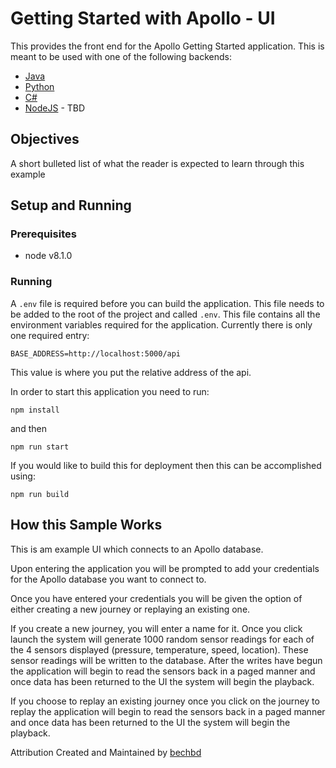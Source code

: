 # Getting Started with Apollo - UI

This provides the front end for the Apollo Getting Started application.  This is meant to be used with one of the following backends:

* [Java](https://github.com/DataStax-Examples/getting-started-with-apollo-java)
* [Python](https://github.com/DataStax-Examples/getting-started-with-apollo-python)
* [C#](https://github.com/DataStax-Examples/getting-started-with-apollo-csharp)
* [NodeJS]() - TBD

## Objectives
A short bulleted list of what the reader is expected to learn through this example

## Setup and Running

### Prerequisites

* node v8.1.0

### Running

A `.env` file is required before you can build the application.  This file needs to be added to the root of the project and called `.env`.  This file
contains all the environment variables required for the application.  Currently there is only one required entry:

```BASE_ADDRESS=http://localhost:5000/api```

This value is where you put the relative address of the api.

In order to start this application you need to run:

`npm install` 

and then


`npm run start`

If you would like to build this for deployment then this can be accomplished using:

`npm run build`

## How this Sample Works

This is am example UI which connects to an Apollo database.

Upon entering the application you will be prompted to add your credentials for the Apollo database you want to connect to.

Once you have entered your credentials you will be given the option of either creating a new journey or replaying an existing one.

If you create a new journey, you will enter a name for it.  Once you click launch the system will generate 1000 random sensor readings for each of the 4 sensors displayed (pressure, temperature, speed, location).  These sensor readings will be written to the database.  After the writes have begun the application will begin to read the sensors back in a paged manner and once data has been returned to the UI the system will begin the playback.

If you choose to replay an existing journey once you click on the journey to replay the application will begin to read the sensors back in a paged manner and once data has been returned to the UI the system will begin the playback.

Attribution
Created and Maintained by [bechbd](https://github.com/bechbd)
